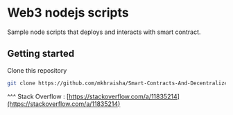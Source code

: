# Web3 nodejs scripts

Sample node scripts that deploys and interacts with smart contract.

## Getting started

Clone this repository

```bash
git clone https://github.com/mkhraisha/Smart-Contracts-And-Decentralized-Applications.git ./web3-scripts && cd ./web3-scripts && git filter-branch --prune-empty --subdirectory-filter ./class-9/examples/web3-scripts HEAD && rm -rf ./.git
```

^^^ Stack Overflow : [https://stackoverflow.com/a/11835214](https://stackoverflow.com/a/11835214)
